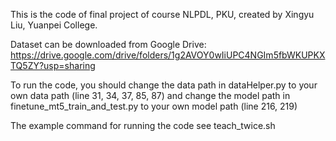 This is the code of final project of course NLPDL, PKU, created by Xingyu Liu, Yuanpei College.

Dataset can be downloaded from Google Drive: https://drive.google.com/drive/folders/1g2AVOY0wIiUPC4NGIm5fbWKUPKXTQ5ZY?usp=sharing

To run the code, you should change the data path in dataHelper.py to your own data path (line 31, 34, 37, 85, 87) and change the model path in finetune_mt5_train_and_test.py to your own model path (line 216, 219)

The example command for running the code see teach_twice.sh
